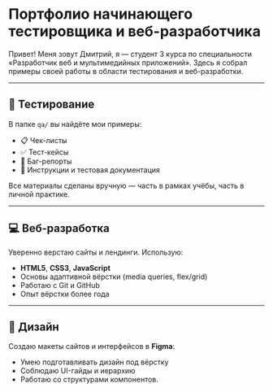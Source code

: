 # Портфолио начинающего тестировщика и веб-разработчика

Привет! Меня зовут Дмитрий, я — студент 3 курса по специальности «Разработчик веб и мультимедийных приложений». Здесь я собрал примеры своей работы в области тестирования и веб-разработки.

---

## 🧪 Тестирование

В папке `qa/` вы найдёте мои примеры:

- 📋 Чек-листы
- ✅ Тест-кейсы
- 🐞 Баг-репорты
- 📄 Инструкции и тестовая документация

Все материалы сделаны вручную — часть в рамках учёбы, часть в личной практике.

---

## 💻 Веб-разработка

Уверенно верстаю сайты и лендинги. Использую:

- **HTML5**, **CSS3**, **JavaScript**
- Основы адаптивной вёрстки (media queries, flex/grid)
- Работаю с Git и GitHub
- Опыт вёрстки более года

---

## 🎨 Дизайн

Создаю макеты сайтов и интерфейсов в **Figma**:

- Умею подготавливать дизайн под вёрстку
- Соблюдаю UI-гайды и иерархию
- Работаю со структурами компонентов.
